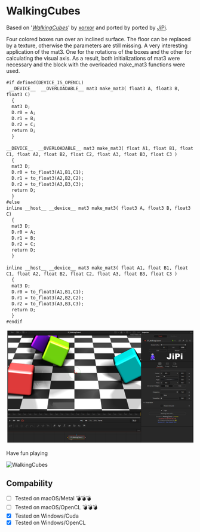 WalkingCubes
==================

Based on '_[WalkingCubes](https://www.shadertoy.com/view/Xl3XR4)_' by [xorxor](https://www.shadertoy.com/user/xorxor) and ported by ported by [JiPi](../../Site/Profiles/JiPi.md).

Four colored boxes run over an inclined surface. The floor can be replaced by a texture, otherwise the parameters are still missing. A very interesting application of the mat3. One for the rotations of the boxes and the other for calculating the visual axis. As a result, both initializations of mat3 were necessary and the block with the overloaded make_mat3 functions were used.


```
#if defined(DEVICE_IS_OPENCL)
 __DEVICE__  __OVERLOADABLE__ mat3 make_mat3( float3 A, float3 B, float3 C)
  {
  mat3 D;
  D.r0 = A;
  D.r1 = B;
  D.r2 = C;
  return D;
  }

__DEVICE__  __OVERLOADABLE__ mat3 make_mat3( float A1, float B1, float C1, float A2, float B2, float C2, float A3, float B3, float C3 )
  {
  mat3 D;
  D.r0 = to_float3(A1,B1,C1);
  D.r1 = to_float3(A2,B2,C2);
  D.r2 = to_float3(A3,B3,C3);
  return D;
  }
#else
inline __host__ __device__ mat3 make_mat3( float3 A, float3 B, float3 C)
  {
  mat3 D;
  D.r0 = A;
  D.r1 = B;
  D.r2 = C;
  return D;
  }

inline __host__ __device__ mat3 make_mat3( float A1, float B1, float C1, float A2, float B2, float C2, float A3, float B3, float C3 )
  {
  mat3 D;
  D.r0 = to_float3(A1,B1,C1);
  D.r1 = to_float3(A2,B2,C2);
  D.r2 = to_float3(A3,B3,C3);
  return D;
  }
#endif
```

[![WalkingCubes](WalkingCubes.png)](WalkingCubes.fuse)



Have fun playing


![WalkingCubes](https://user-images.githubusercontent.com/78935215/114034649-a961eb00-987e-11eb-8be4-de55b8dd1e6c.gif)


## Compability
- [ ] Tested on macOS/Metal :bomb::bomb::bomb:
- [ ] Tested on macOS/OpenCL :bomb::bomb::bomb:
- [x] Tested on Windows/Cuda
- [x] Tested on Windows/OpenCL
